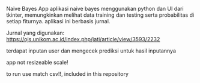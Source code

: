 Naive Bayes App
aplikasi naive bayes menggunakan python dan UI dari tkinter, memungkinkan melihat data training dan testing
serta probabilitas di setiap fiturnya.
aplikasi ini berbasis jurnal.

Jurnal yang digunakan: https://ojs.unikom.ac.id/index.php/jati/article/view/3593/2232

terdapat inputan user dan mengecek prediksi untuk hasil inputannya

app not resizeable scale!

to run use match csv!!, included in this repository
